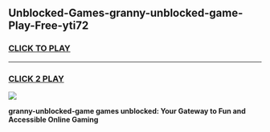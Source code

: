 
## Unblocked-Games-granny-unblocked-game-Play-Free-yti72
<h3>
<a href="https://premium76.site?title=granny-unblocked-game&ref=20M">CLICK TO PLAY</a></h3>
<hr>

<h3>
<a href="https://premium76.site?title=granny-unblocked-game&ref=20M">CLICK 2 PLAY</a>
  
</h3>

<a href="https://premium76.site?title=granny-unblocked-game&ref=19M"><img src="https://clearcache.store/games.png"></a>


**granny-unblocked-game games unblocked: Your Gateway to Fun and Accessible Online Gaming**
